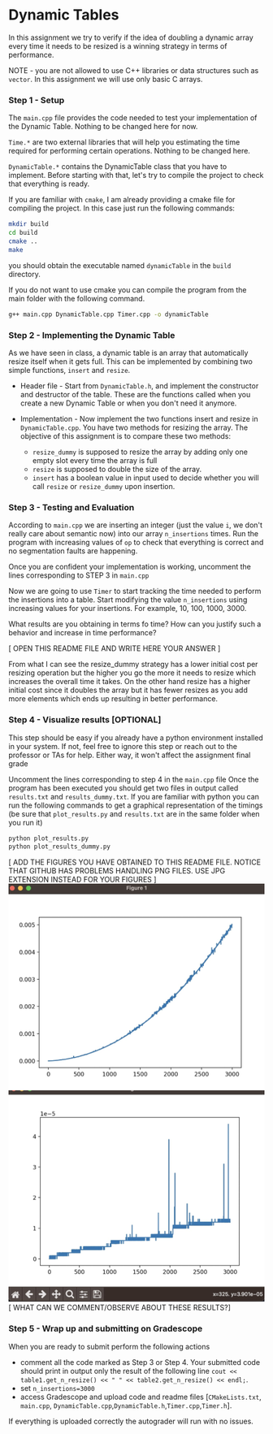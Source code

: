 # Dynamic Tables


In this assignment we try to verify if the idea of doubling a dynamic array every time it needs to be resized is a winning strategy in terms of performance.

NOTE - you are not allowed to use C++ libraries or data structures such as `vector`. In this assignment we will use only basic C arrays.


### Step 1 - Setup

The `main.cpp` file provides the code needed to test your implementation of the Dynamic Table. Nothing to be changed here for now.

`Time.*` are two external libraries that will help you estimating the time required for performing certain operations. Nothing to be changed here.

`DynamicTable.*` contains the DynamicTable class that you have to implement. Before starting with that, let's try to compile the project to check that everything is ready.

If you are familiar with `cmake`, I am already providing a cmake file for compiling the project. In this case just run the following commands:

```bash
mkdir build
cd build
cmake ..
make
```
you should obtain the executable named `dynamicTable` in the `build` directory.


If you do not want to use cmake you can compile the program from the main folder with the following command.

```bash
g++ main.cpp DynamicTable.cpp Timer.cpp -o dynamicTable
```

### Step 2 - Implementing the Dynamic Table

As we have seen in class, a dynamic table is an array that automatically resize itself when it gets full. This can be implemented by combining two simple functions, `insert` and `resize`.

* Header file - Start from `DynamicTable.h`, and implement the constructor and destructor of the table. These are the functions called when you create a new Dynamic Table or when you don't need it anymore.

* Implementation - Now implement the two functions insert and resize in `DynamicTable.cpp`. You have two methods for resizing the array. The objective of this assignment is to compare these two methods:

    * `resize_dummy` is supposed to resize the array by adding only one empty slot every time the array is full
    * `resize` is supposed to double the size of the array.
    * `insert` has a boolean value in input used to decide whether you will call `resize` or `resize_dummy` upon insertion.

### Step 3 - Testing and Evaluation

According to `main.cpp` we are inserting an integer (just the value `i`, we don't really care about semantic now) into our array `n_insertions` times. Run the program with increasing values of `op` to check that everything is correct and no segmentation faults are happening.

Once you are confident your implementation is working, uncomment the lines corresponding to STEP 3 in `main.cpp`

Now we are going to use `Timer` to start tracking the time needed to perform the insertions into a table. Start modifying the value `n_insertions` using increasing values for your insertions. For example, 10, 100, 1000, 3000.

What results are you obtaining in terms fo time? How can you justify such a behavior and increase in time performance?

[ OPEN THIS README FILE AND WRITE HERE YOUR ANSWER ]

From what I can see the resize_dummy strategy has a lower initial cost per resizing operation but the higher you go the more it needs to resize which increases the overall time it takes. On the other hand resize has a higher initial cost since it doubles the array but it has fewer resizes as you add more elements which ends up resulting in better performance.


### Step 4 - Visualize results [OPTIONAL]

This step should be easy if you already have a python environment installed in your system. If not, feel free to ignore this step or reach out to the professor or TAs for help. Either way, it won't affect the assignment final grade

Uncomment the lines corresponding to step 4 in the `main.cpp` file
Once the program has been executed you should get two files in output called `results.txt` and `results_dummy.txt`. If you are familiar with python you can run the following commands to get a graphical representation of the timings (be sure that `plot_results.py` and `results.txt` are in the same folder when you run it)

```bash
python plot_results.py
python plot_results_dummy.py
```

[ ADD THE FIGURES YOU HAVE OBTAINED TO THIS README FILE. NOTICE THAT GITHUB HAS PROBLEMS HANDLING PNG FILES. USE JPG EXTENSION INSTEAD FOR YOUR FIGURES ]
![SS1](<Screenshot 2023-09-26 at 11.38.12 AM.jpg>)
![SS2](<Screenshot 2023-09-26 at 11.37.43 AM.jpg>)
[ WHAT CAN WE COMMENT/OBSERVE ABOUT THESE RESULTS?]

### Step 5 - Wrap up and submitting on Gradescope

When you are ready to submit perform the following actions
- comment all the code marked as Step 3 or Step 4. Your submitted code should print in output only the result of the following line `cout << table1.get_n_resize() << " " << table2.get_n_resize() << endl;`.
- set `n_insertions=3000`
- access Gradescope and upload code and readme files [`CMakeLists.txt`, `main.cpp`, `DynamicTable.cpp`,`DynamicTable.h`,`Timer.cpp`,`Timer.h`].

If everything is uploaded correctly the autograder will run with no issues.
